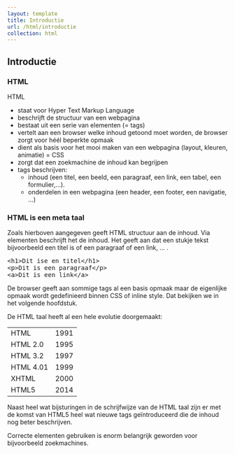 ```yaml
---
layout: template
title: Introductie
url: /html/introductie
collection: html
---
```


## Introductie

### HTML
<div class="highlight">
    <label>HTML</html>
    <ul>
        <li>staat voor Hyper Text Markup Language</li>
        <li>beschrijft de structuur van een webpagina</li>
        <li>bestaat uit een serie van elementen (= tags)</li>
        <li>vertelt aan een browser welke inhoud getoond moet worden, de browser zorgt voor héél beperkte opmaak</li>
        <li>dient als basis voor het mooi maken van een webpagina (layout, kleuren, animatie) = CSS</li>
        <li>zorgt dat een zoekmachine de inhoud kan begrijpen</li>
        <li>tags beschrijven:
            <ul>
                <li>inhoud (een titel, een beeld, een paragraaf, een link, een tabel, een formulier,…).</li>
                <li>onderdelen in een webpagina (een header, een footer, een navigatie, …)</li>
            </ul>
        </li>
    </ul>
</div>

### HTML is een meta taal

Zoals hierboven aangegeven geeft HTML structuur aan de inhoud. Via elementen beschrijft het de inhoud. Het geeft aan dat een stukje tekst bijvoorbeeld een titel is of een paragraaf of een link, … . 

<pre data-enlighter-language="html">
&lt;h1&gt;Dit ise en titel&lt;/h1&gt;
&lt;p&gt;Dit is een paragraaf&lt;/p&gt;
&lt;a&gt;Dit is een link&lt;/a&gt;
</pre>

De browser geeft aan sommige tags al een basis opmaak maar de eigenlijke opmaak wordt gedefinieerd binnen CSS of inline style. Dat bekijken we in het volgende hoofdstuk.

De HTML taal heeft al een hele evolutie doorgemaakt:
 
<table class="table">
<tr><td>HTML</td><td>1991</td></tr>
<tr><td>HTML 2.0</td><td>1995</td></tr>
<tr><td>HTML 3.2</td><td>1997</td></tr>
<tr><td>HTML 4.01</td><td>1999</td></tr>
<tr><td>XHTML</td><td>2000</td></tr>
<tr><td>HTML5</td><td>2014</td></tr>
</table>

Naast heel wat bijsturingen in de schrijfwijze van de HTML taal zijn er met de komst van HTML5 heel wat nieuwe tags geïntroduceerd die de inhoud nog beter beschrijven. 

Correcte elementen gebruiken is enorm belangrijk geworden voor bijvoorbeeld zoekmachines.